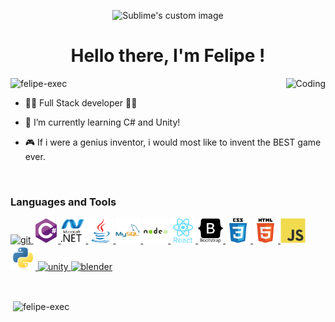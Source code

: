 <p align="center">
  <img src="https://raw.githubusercontent.com/Giphy/GiphyAPI/master/api_giphy_header.gif" width="600" alt="Sublime's custom image"/>
</p>

<h1 align="center">Hello there, I'm Felipe !</h1>
<img align="right" alt="Coding" src="https://ouch-cdn2.icons8.com/A_EmgOudijOYaZgBkex6i2uICY5OdQ7dtaSofDwnyP0/rs:fit:256:256/czM6Ly9pY29uczgu/b3VjaC1wcm9kLmFz/c2V0cy9zdmcvMjI2/L2ZhYzdlMTJiLTc0/ZDYtNDU1Ni04MjE4/LWE3MWIyNTJkNTc4/MC5zdmc.png">

<p align="left"> <img src="https://komarev.com/ghpvc/?username=felipe-exec&label=Profile%20views&color=0e75b6&style=flat" alt="felipe-exec" /> </p>

- 🐱‍👤 Full Stack developer 🐱‍👤

- 🌱 I’m currently learning C# and Unity!

- 🎮 If i were a genius inventor, i would most like to invent the BEST game ever.

<p align="left">
</p>
<br>
<h3 align="left">Languages and Tools</h3>
<p align="left">
  <a href="https://git-scm.com/" target="_blank" rel="noreferrer">
    <img src="https://www.vectorlogo.zone/logos/git-scm/git-scm-icon.svg" alt="git" width="40" height="40"/>
  </a>
  <a href="https://www.w3schools.com/cs/" target="_blank" rel="noreferrer">
    <img src="https://raw.githubusercontent.com/devicons/devicon/master/icons/csharp/csharp-original.svg" alt="csharp" width="40" height="40"/>
  </a>
  <a href="https://dotnet.microsoft.com/" target="_blank" rel="noreferrer">
    <img src="https://raw.githubusercontent.com/devicons/devicon/master/icons/dot-net/dot-net-original-wordmark.svg" alt="dotnet" width="40" height="40"/>
  </a>
  <a href="https://www.java.com" target="_blank" rel="noreferrer">
    <img src="https://raw.githubusercontent.com/devicons/devicon/master/icons/java/java-original.svg" alt="java" width="40" height="40"/>
  </a>
  <a href="https://www.mysql.com/" target="_blank" rel="noreferrer">
    <img src="https://raw.githubusercontent.com/devicons/devicon/master/icons/mysql/mysql-original-wordmark.svg" alt="mysql" width="40" height="40"/>
  </a>
  <a href="https://nodejs.org/en" target="_blank" rel="noreferrer">
    <img src="https://github.com/devicons/devicon/blob/master/icons/nodejs/nodejs-original-wordmark.svg" alt="nodejs" width="40" height="40"/>
  </a>
  <a href="https://react.dev" target="_blank" rel="noreferrer">
    <img src="https://github.com/devicons/devicon/blob/master/icons/react/react-original-wordmark.svg" alt="react" width="40" height="40"/>
  </a>
  <a href="https://getbootstrap.com" target="_blank" rel="noreferrer">
    <img src="https://raw.githubusercontent.com/devicons/devicon/master/icons/bootstrap/bootstrap-plain-wordmark.svg" alt="bootstrap" width="40" height="40"/>
  </a>
  <a href="https://www.w3schools.com/css/" target="_blank" rel="noreferrer">
    <img src="https://raw.githubusercontent.com/devicons/devicon/master/icons/css3/css3-original-wordmark.svg" alt="css3" width="40" height="40"/>
  </a>
    <a href="https://www.w3.org/html/" target="_blank" rel="noreferrer">
    <img src="https://raw.githubusercontent.com/devicons/devicon/master/icons/html5/html5-original-wordmark.svg" alt="html5" width="40" height="40"/>
  </a>
    <a href="https://developer.mozilla.org/en-US/docs/Web/JavaScript" target="_blank" rel="noreferrer">
    <img src="https://raw.githubusercontent.com/devicons/devicon/master/icons/javascript/javascript-original.svg" alt="javascript" width="40" height="40"/>
  </a>
  <a href="https://www.python.org" target="_blank" rel="noreferrer">
    <img src="https://raw.githubusercontent.com/devicons/devicon/master/icons/python/python-original.svg" alt="python" width="40" height="40"/>
  </a>
  <a href="https://unity.com/" target="_blank" rel="noreferrer">
    <img src="https://www.vectorlogo.zone/logos/unity3d/unity3d-icon.svg" alt="unity" width="40" height="40"/>
  </a>
  <a href="https://www.blender.org" target="_blank" rel="noreferrer">
    <img src="https://upload.wikimedia.org/wikipedia/commons/thumb/0/0c/Blender_logo_no_text.svg/2503px-Blender_logo_no_text.svg.png" alt="blender" width="40" height="40"/>
  </a>
</p>


<br>

<p>&nbsp;<img align="center" src="https://github-readme-stats.vercel.app/api?username=felipe-exec&show_icons=true&locale=en" alt="felipe-exec" /></p>
